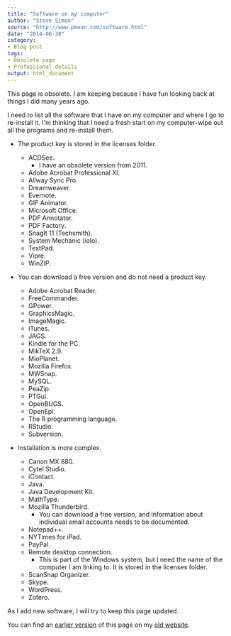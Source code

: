 ```yaml
---
title: "Software on my computer"
author: "Steve Simon"
source: "http://www.pmean.com/software.html"
date: "2014-06-30"
category: 
- Blog post
tags:
- Obsolete page
- Professional details
output: html_document
---
```


This page is obsolete. I am keeping because I have fun looking back at things I did many years ago.

I need to list all the software that I have on my computer and where I go to re-install it. I'm thinking that I need a fresh start on my computer-wipe out all the programs and re-install them.

+ The product key is stored in the licenses folder.
  + ACDSee. 
    + I have an obsolete version from 2011.
  + Adobe Acrobat Professional XI.
  + Allway Sync Pro.
  + Dreamweaver.
  + Evernote.
  + GIF Animator.
  + Microsoft Office.
  + PDF Annotator.
  + PDF Factory.
  + SnagIt 11 (Techsmith).
  + System Mechanic (iolo).
  + TextPad.
  + Vipre.
  + WinZIP.

+ You can download a free version and do not need a product key.
  + Adobe Acrobat Reader.
  + FreeCommander.
  + GPower.
  + GraphicsMagic.
  + ImageMagic.
  + iTunes.
  + JAGS.
  + Kindle for the PC.
  + MikTeX 2.9.
  + MioPlanet.
  + Mozilla Firefox.
  + MWSnap.
  + MySQL.
  + PeaZip.
  + PTGui.
  + OpenBUGS.
  + OpenEpi.
  + The R programming language.
  + RStudio.
  + Subversion.

+ Installation is more complex.
  + Canon MX 880.
  + Cytel Studio.
  + iContact.
  + Java.
  + Java Development Kit.
  + MathType.
  + Mozilla Thunderbird.
     + You can download a free version, and information about individual email accounts needs to be documented.
  + Notepad++.
  + NYTimes for iPad.
  + PayPal.
  + Remote desktop connection.
    + This is part of the Windows system, but I need the name of the computer I am linking to. It is stored in the licenses folder.
  + ScanSnap Organizer.
  + Skype.
  + WordPress.
  + Zotero.

As I add new software, I will try to keep this page updated.

You can find an [earlier version][sim1] of this page on my [old website][sim2].

[sim1]: http://www.pmean.com/14/software.html
[sim2]: http://www.pmean.com
